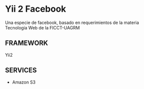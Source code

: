 Yii 2 Facebook
============================

Una especie de facebook, basado en requerimientos de la materia Tecnologia Web de la FICCT-UAGRM

FRAMEWORK
----------------
Yii2

SERVICES
----------------
- Amazon S3
